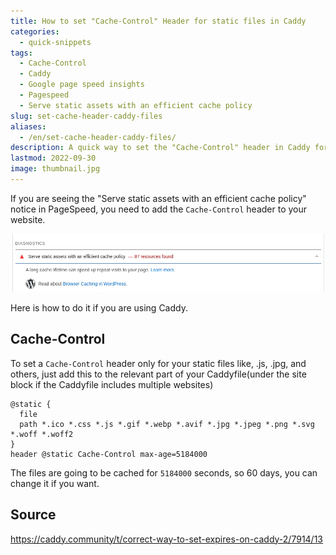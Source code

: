 ```yaml
---
title: How to set "Cache-Control" Header for static files in Caddy
categories:
  - quick-snippets
tags:
  - Cache-Control
  - Caddy
  - Google page speed insights
  - Pagespeed
  - Serve static assets with an efficient cache policy
slug: set-cache-header-caddy-files
aliases:
  - /en/set-cache-header-caddy-files/
description: A quick way to set the "Cache-Control" header in Caddy for static files
lastmod: 2022-09-30
image: thumbnail.jpg
---
```


If you are seeing the "Serve static assets with an efficient cache policy" notice in PageSpeed, you need to add the `Cache-Control` header to your website.

![](pagespeed.webp)

Here is how to do it if you are using Caddy.

## Cache-Control 
To set a `Cache-Control` header only for your static files like, .js, .jpg, and others, just add this to the relevant part of your Caddyfile(under the site block if the Caddyfile includes multiple websites)

```
@static {
  file
  path *.ico *.css *.js *.gif *.webp *.avif *.jpg *.jpeg *.png *.svg *.woff *.woff2
}
header @static Cache-Control max-age=5184000
```

The files are going to be cached for `5184000` seconds, so 60 days, you can change it if you want.

## Source
https://caddy.community/t/correct-way-to-set-expires-on-caddy-2/7914/13